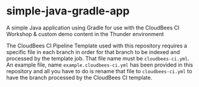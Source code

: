 # simple-java-gradle-app

A simple Java application using Gradle for use with the CloudBees CI Workshop & custom demo content in the Thunder environment

The CloudBees CI Pipeline Template used with this repository requires a specific file in each branch in order for that branch to be indexed and processed by the template job. That file name must be `cloudbees-ci.yml`. An example file, name `example.cloudbees-ci.yml` has been provided in this repository and all you have to do is rename that file to `cloudbees-ci.yml` to have the branch processed by the CloudBees CI template.
